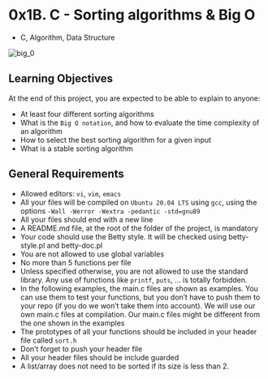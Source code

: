 # 0x1B. C - Sorting algorithms & Big O
- C, Algorithm, Data Structure

![big_0](https://github.com/obithelight/sorting_algorithms/assets/91734251/133817fb-8ff3-4a6d-9f1b-a59313db4e2c)

## Learning Objectives
At the end of this project, you are expected to be able to explain to anyone:

- At least four different sorting algorithms
- What is the `Big O notation`, and how to evaluate the time complexity of an algorithm
- How to select the best sorting algorithm for a given input
- What is a stable sorting algorithm

## General Requirements
- Allowed editors: `vi`, `vim`, `emacs`
- All your files will be compiled on `Ubuntu 20.04 LTS` using `gcc`, using the options `-Wall -Werror -Wextra -pedantic -std=gnu89`
- All your files should end with a new line
- A README.md file, at the root of the folder of the project, is mandatory
- Your code should use the Betty style. It will be checked using betty-style.pl and betty-doc.pl
- You are not allowed to use global variables
- No more than 5 functions per file
- Unless specified otherwise, you are not allowed to use the standard library. Any use of functions like `printf`, `puts`, … is totally forbidden.
- In the following examples, the main.c files are shown as examples. You can use them to test your functions, but you don’t have to push them to your repo (if you do we won’t take them into account). We will use our own main.c files at compilation. Our main.c files might be different from the one shown in the examples
- The prototypes of all your functions should be included in your header file called `sort.h`
- Don’t forget to push your header file
- All your header files should be include guarded
- A list/array does not need to be sorted if its size is less than 2.
